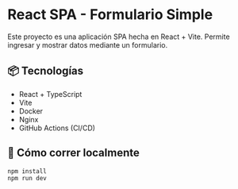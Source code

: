 # React SPA - Formulario Simple

Este proyecto es una aplicación SPA hecha en React + Vite. Permite ingresar y mostrar datos mediante un formulario.

## 📦 Tecnologías

- React + TypeScript
- Vite
- Docker
- Nginx
- GitHub Actions (CI/CD)

## 🚀 Cómo correr localmente

```bash
npm install
npm run dev
```
